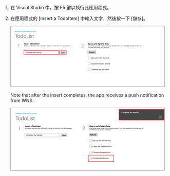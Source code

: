 
1. 在 Visual Studio 中，按 F5 鍵以執行此應用程式。

2. 在應用程式的 [Insert a TodoItem] 中輸入文字，然後按一下 [儲存]。

   	![](./media/mobile-services-windows-store-test-push/mobile-quickstart-push1.png)

   	Note that after the insert completes, the app receives a push notification from WNS.

   	![](./media/mobile-services-windows-store-test-push/mobile-quickstart-push2.png)

<!---HONumber=July15_HO2-->